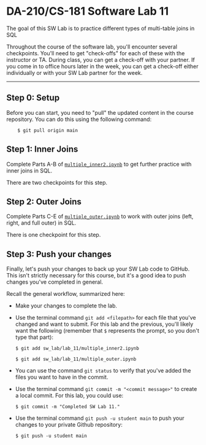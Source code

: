 # DA-210/CS-181 Software Lab 11

The goal of this SW Lab is to practice different types of multi-table joins in SQL

Throughout the course of the software lab, you'll encounter several checkpoints.  You'll need to get "check-offs" for each of these with the instructor or TA.  During class, you can get a check-off with your partner.  If you come in to office hours later in the week, you can get a check-off either individually or with your SW Lab partner for the week.

---

## Step 0: Setup

Before you can start, you need to "pull" the updated content in the course repository.  You can do this using the following command:

```
    $ git pull origin main
```

## Step 1: Inner Joins

Complete Parts A-B of [`multiple_inner2.ipynb`](multiple_inner2.ipynb) to get further practice with inner joins in SQL.

There are two checkpoints for this step.

## Step 2: Outer Joins

Complete Parts C-E of [`multiple_outer.ipynb`](multiple_outer.ipynb) to work with outer joins (left, right, and full outer) in SQL.

There is one checkpoint for this step.

## Step 3: Push your changes

Finally, let's push your changes to back up your SW Lab code to GitHub.  This isn't strictly necessary for this course, but it's a good idea to push changes you've completed in general.

Recall the general workflow, summarized here:

- Make your changes to complete the lab.

- Use the terminal command `git add <filepath>` for each file that you've changed and want to submit.  For this lab and the previous, you'll likely want the following (remember that `$` represents the prompt, so you don't type that part):

    ```
    $ git add sw_lab/lab_11/multiple_inner2.ipynb
    
    $ git add sw_lab/lab_11/multiple_outer.ipynb
    ```

- You can use the command `git status` to verify that you've added the files you want to have in the commit.

- Use the terminal command `git commit -m "<commit message>"` to create a local commit.  For this lab, you could use:

    ```
    $ git commit -m "Completed SW Lab 11."
    ```

- Use the terminal command `git push -u student main` to push your changes to your private Github repository:

    ```
    $ git push -u student main
    ```